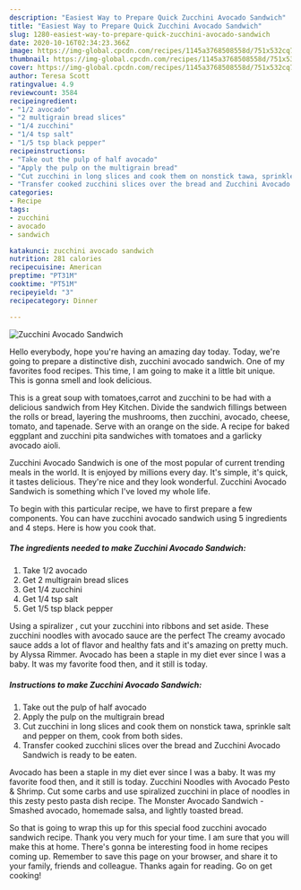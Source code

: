 ```yaml
---
description: "Easiest Way to Prepare Quick Zucchini Avocado Sandwich"
title: "Easiest Way to Prepare Quick Zucchini Avocado Sandwich"
slug: 1280-easiest-way-to-prepare-quick-zucchini-avocado-sandwich
date: 2020-10-16T02:34:23.366Z
image: https://img-global.cpcdn.com/recipes/1145a3768508558d/751x532cq70/zucchini-avocado-sandwich-recipe-main-photo.jpg
thumbnail: https://img-global.cpcdn.com/recipes/1145a3768508558d/751x532cq70/zucchini-avocado-sandwich-recipe-main-photo.jpg
cover: https://img-global.cpcdn.com/recipes/1145a3768508558d/751x532cq70/zucchini-avocado-sandwich-recipe-main-photo.jpg
author: Teresa Scott
ratingvalue: 4.9
reviewcount: 3584
recipeingredient:
- "1/2 avocado"
- "2 multigrain bread slices"
- "1/4 zucchini"
- "1/4 tsp salt"
- "1/5 tsp black pepper"
recipeinstructions:
- "Take out the pulp of half avocado"
- "Apply the pulp on the multigrain bread"
- "Cut zucchini in long slices and cook them on nonstick tawa, sprinkle salt and pepper on them, cook from both sides."
- "Transfer cooked zucchini slices over the bread and Zucchini Avocado Sandwich is ready to be eaten."
categories:
- Recipe
tags:
- zucchini
- avocado
- sandwich

katakunci: zucchini avocado sandwich 
nutrition: 281 calories
recipecuisine: American
preptime: "PT31M"
cooktime: "PT51M"
recipeyield: "3"
recipecategory: Dinner

---
```



![Zucchini Avocado Sandwich](https://img-global.cpcdn.com/recipes/1145a3768508558d/751x532cq70/zucchini-avocado-sandwich-recipe-main-photo.jpg)

Hello everybody, hope you're having an amazing day today. Today, we're going to prepare a distinctive dish, zucchini avocado sandwich. One of my favorites food recipes. This time, I am going to make it a little bit unique. This is gonna smell and look delicious.

This is a great soup with tomatoes,carrot and zucchini to be had with a delicious sandwich from Hey Kitchen. Divide the sandwich fillings between the rolls or bread, layering the mushrooms, then zucchini, avocado, cheese, tomato, and tapenade. Serve with an orange on the side. A recipe for baked eggplant and zucchini pita sandwiches with tomatoes and a garlicky avocado aioli.

Zucchini Avocado Sandwich is one of the most popular of current trending meals in the world. It is enjoyed by millions every day. It's simple, it's quick, it tastes delicious. They're nice and they look wonderful. Zucchini Avocado Sandwich is something which I've loved my whole life.


To begin with this particular recipe, we have to first prepare a few components. You can have zucchini avocado sandwich using 5 ingredients and 4 steps. Here is how you cook that.

<!--inarticleads1-->

##### The ingredients needed to make Zucchini Avocado Sandwich:

1. Take 1/2 avocado
1. Get 2 multigrain bread slices
1. Get 1/4 zucchini
1. Get 1/4 tsp salt
1. Get 1/5 tsp black pepper


Using a spiralizer , cut your zucchini into ribbons and set aside. These zucchini noodles with avocado sauce are the perfect The creamy avocado sauce adds a lot of flavor and healthy fats and it&#39;s amazing on pretty much. by Alyssa Rimmer. Avocado has been a staple in my diet ever since I was a baby. It was my favorite food then, and it still is today. 

<!--inarticleads2-->

##### Instructions to make Zucchini Avocado Sandwich:

1. Take out the pulp of half avocado
1. Apply the pulp on the multigrain bread
1. Cut zucchini in long slices and cook them on nonstick tawa, sprinkle salt and pepper on them, cook from both sides.
1. Transfer cooked zucchini slices over the bread and Zucchini Avocado Sandwich is ready to be eaten.


Avocado has been a staple in my diet ever since I was a baby. It was my favorite food then, and it still is today. Zucchini Noodles with Avocado Pesto &amp; Shrimp. Cut some carbs and use spiralized zucchini in place of noodles in this zesty pesto pasta dish recipe. The Monster Avocado Sandwich - Smashed avocado, homemade salsa, and lightly toasted bread. 

So that is going to wrap this up for this special food zucchini avocado sandwich recipe. Thank you very much for your time. I am sure that you will make this at home. There's gonna be interesting food in home recipes coming up. Remember to save this page on your browser, and share it to your family, friends and colleague. Thanks again for reading. Go on get cooking!
